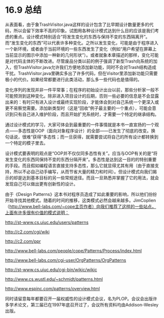 # 16.9 总结

从表面看，由于象TrashVisitor.java这样的设计包含了比早期设计数量更多的代码，所以会留下效率不高的印象。试图用各种设计模式达到什么目的应该是我们考虑的重点。设计模式特别适合“将发生变化的东西与保持不变的东西隔离开”。而“发生变化的东西”可以代表许多种变化。之所以发生变化，可能是由于程序进入一个新环境，或者由于当前环境的一些东西发生了变化（例如“用户希望在屏幕上当前显示的图示中添加一种新的几何形状”）。或者就象本章描述的那样，变化可能是对代码主体的不断改进。尽管废品分类以前的例子强调了新型Trash向系统的加入，但TrashVisitor.java允许我们方便地添加新功能，同时不会对Trash结构造成干扰。TrashVisitor.java里确实多出了许多代码，但在Visitor里添加新功能只需要极小的代价。如果经常都要进行此类活动，那么多一些代码也是值得的。

变化序列的发现并非一件平常事；在程序的初始设计出台以前，那些分析家一般不可能预测到这种变化。除非进入项目设计的后期，否则一些必要的信息是不会显露出来的：有时只有进入设计或最终实现阶段，才能体会到对自己系统一个更深入或更不易察觉需要。添加新类型时（这是“回收”例子最主要的一个重点），可能会意识到只有自己进入维护阶段，而且开始扩充系统时，才需要一个特定的继承结构。

通过设计模式的学习，大家可体会到最重要的一件事情就是本书一直宣扬的一个观点——多态性是OOP（面向对象程序设计）的全部——已发生了彻底的改变。换句话说，很难“获得”多态性；而一旦获得，就需要尝试将自己的所有设计都转换到一个特定的模子里去。

设计模式要表明的观点是“OOP并不仅仅同多态性有关”。应当与OOP有关的是“将发生变化的东西同保持不变的东西分隔开来”。多态性是达到这一目的的特别重要的手段。而且假如编程语言直接支持多态性，那么它就显得尤其有用（由于直接支持，所以不必自己动手编写，从而节省大量的精力和时间）。但设计模式向我们揭示的却是达到基本目标的另一些常规途径。而且一旦熟悉并掌握了它的用法，就会发现自己可以做出更有创新性的设计。

由于《Design Patterns》这本书对程序员造成了如此重要的影响，所以他们纷纷开始寻找其他模式。随着的时间的推移，这类模式必然会越来越多。JimCoplien（http://www.bell-labs.com/~cope主页作者）向我们推荐了这样的一些站点，上面有许多很有价值的模式说明：

http://st-www.cs.uiuc.edu/users/patterns

http://c2.com/cgi/wiki

http://c2.com/ppr

http://www.bell-labs.com/people/cope/Patterns/Process/index.html

http://www.bell-labs.com/cgi-user/OrgPatterns/OrgPatterns

http://st-www.cs.uiuc.edu/cgi-bin/wikic/wikic

http://www.cs.wustl.edu/~schmidt/patterns.html

http://www.espinc.com/patterns/overview.html

同时请留意每年都要召开一届权威性的设计模式会议，名为PLOP。会议会出版许多学术论文，第三届已在1997年底召开过了，会议所有资料均由Addison-Wesley出版。
